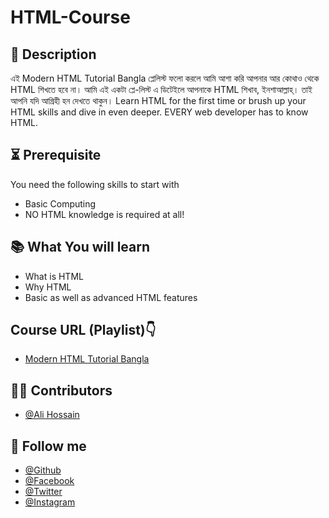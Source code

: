 # HTML-Course

## 📝 Description
এই Modern HTML Tutorial Bangla প্লেলিস্ট ফলো করলে আমি আশা করি আপনার আর কোথাও থেকে HTML শিখতে হবে না। আমি এই একটা প্লে-লিস্ট এ ডিটেইলে আপনাকে HTML শিখাব, ইনশাআল্লাহ্‌। তাই আপনি যদি আগ্রিহী হন দেখতে থাকুন। Learn HTML for the first time or brush up your HTML skills and dive in even deeper. EVERY web developer has to know HTML.

## ⏳ Prerequisite
You need the following skills to start with
- Basic Computing
- NO HTML knowledge is required at all!

## 📚 What You will learn
- What is HTML
- Why HTML
- Basic as well as advanced HTML features



## Course URL (Playlist)👇
 - [Modern HTML Tutorial Bangla](#)


## 🧑‍💻 Contributors
- [@Ali Hossain](https://github.com/shovoalways/)


## 🥰 Follow me
- [@Github](https://github.com/shovoalways/) 
- [@Facebook](https://facebook.com/shovoalways/) 
- [@Twitter](https://twitter.com/shovoalways/) 
- [@Instagram](https://instagram.com/shovoalways/) 
